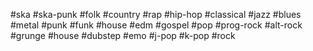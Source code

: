 #ska
#ska-punk
#folk
#country 
#rap
#hip-hop
#classical
#jazz
#blues
#metal
#punk
#funk
#house
#edm
#gospel
#pop
#prog-rock
#alt-rock
#grunge
#house 
#dubstep
#emo
#j-pop
#k-pop
#rock
